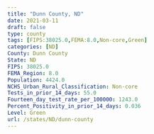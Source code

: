 ```yaml
---
title: "Dunn County, ND"
date: 2021-03-11
draft: false
type: county
tags: [FIPS:38025.0,FEMA:8.0,Non-core,Green]
categories: [ND]
County: Dunn County
State: ND
FIPS: 38025.0
FEMA_Region: 8.0
Population: 4424.0
NCHS_Urban_Rural_Classification: Non-core
Tests_in_prior_14_days: 55.0
Fourteen_day_test_rate_per_100000: 1243.0
Percent_Positivity_in_prior_14_days: 0.036
Level: Green
url: /states/ND/dunn-county
---
```



